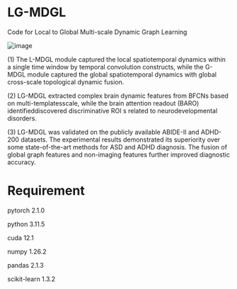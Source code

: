 # LG-MDGL
Code for Local to  Global Multi-scale Dynamic Graph Learning

![image](https://github.com/user-attachments/assets/be7d6ef0-0f50-45c6-9a39-a03de6089af9)

(1) The L-MDGL module captured the local spatiotemporal dynamics within a single time window by temporal convolution constructs, while the G-MDGL module captured the global spatiotemporal dynamics with global cross-scale topological dynamic fusion. 

(2) LG-MDGL extracted complex brain dynamic features from BFCNs based on multi-templatesscale, while the brain attention readout (BARO) identifieddiscovered discriminative ROI s related to neurodevelopmental disorders. 

(3) LG-MDGL was validated on the publicly available ABIDE-II and ADHD-200 datasets. The experimental results demonstrated its superiority over some state-of-the-art methods for ASD and ADHD diagnosis. The fusion of global graph features and non-imaging features further improved diagnostic accuracy. 

# Requirement
pytorch 2.1.0

python 3.11.5

cuda 12.1

numpy 1.26.2

pandas 2.1.3

scikit-learn 1.3.2
